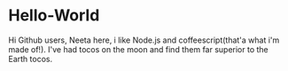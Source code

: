 # Hello-World
Hi Github users,
 Neeta here, i like Node.js and coffeescript(that'a what i'm made of!).
 I've had tocos on the moon and find them far superior to the Earth tocos.
